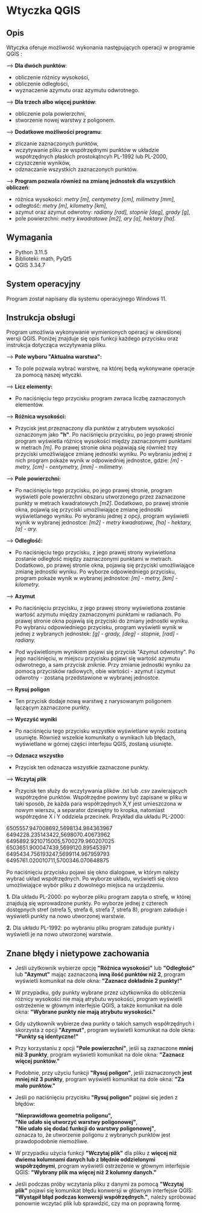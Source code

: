 # Wtyczka QGIS
## Opis
Wtyczka oferuje możliwość wykonania następujących operacji w programie QGIS :

--> **Dla dwóch punktów**:
- obliczenie różnicy wysokości,
- obliczenie odległości,
- wyznaczenie azymutu oraz azymutu odwrotnego.

--> **Dla trzech albo więcej punktów**:
- obliczenie pola powierzchni,
- stworzenie nowej warstwy z poligonem.

--> **Dodatkowe możliwości programu**:
- zliczanie zaznaczonych punktów,
- wczytywanie pliku ze współrzędnymi punktów w układzie współrzędnych płaskich prostokątncyh PL-1992 lub PL-2000,
- czyszczenie wyników,
- odznaczanie wszystkich zaznaczonych punktów.

--> **Program pozwala również na zmianę jednostek dla wszystkich obliczeń**:
- różnica wysokości: *metry [m], centymetry [cm], milimetry [mm],*
- odległość: *metry [m], kilometry [km],*
- azymut oraz azymut odwrotny: *radiany [rad], stopnie [deg], grady [g],*
- pole powierzchni: *metry kwadratowe [m2], ary [a], hektary [ha].*


## Wymagania
- Python 3.11.5
- Biblioteki: math, PyQt5
- QGIS 3.34.7

## System operacyjny
Program został napisany dla systemu operacyjnego Windows 11.

## Instrukcja obsługi
Program umożliwia wykonywanie wymienionych operacji w określonej wersji QGIS. 
Poniżej znajduje się opis funkcji każdego przycisku oraz instrukcja dotycząca wczytywania pliku.

--> **Pole wyboru "Aktualna warstwa":**
- To pole pozwala wybrać warstwę, na której będą wykonywane operacje za pomocą naszej wtyczki.

--> **Licz elementy:**
- Po naciśnięciu tego przycisku program zwraca liczbę zaznaczonych elementów.

--> **Różnica wysokości:**
- Przycisk jest przeznaczony dla punktów z atrybutem wysokości oznaczonym jako **"h"**. Po naciśnięciu przycisku, po jego prawej stronie program wyświetla różnicę wysokości między zaznaczonymi punktami w metrach *[m]*. Po prawej stronie okna pojawiają się również trzy przyciski umożliwiające zmianę jednostki wyniku. Po wybraniu jednej z nich program pokaże wynik w odpowiedniej jednostce, gdzie: *[m] - metry, [cm] - centymetry, [mm] - milimetry.*

--> **Pole powierzchni:**
- Po naciśnięciu tego przycisku, po jego prawej stronie, program wyświetli pole powierzchni obszaru utworzonego przez zaznaczone punkty w metrach kwadratowych *[m2]*. Dodatkowo, po prawej stronie okna, pojawią się przyciski umożliwiające zmianę jednostki wyświetlanego wyniku. Po wybraniu jednej z opcji, program wyświetli wynik w wybranej jednostce: *[m2] - metry kwadratowe, [ha] - hektary, [a] - ary.*

--> **Odległość:**
- Po naciśnięciu tego przycisku, z jego prawej strony wyświetlona zostanie odległość między zaznaczonymi punktami w metrach. Dodatkowo, po prawej stronie okna, pojawią się przyciski umożliwiające zmianę jednostki wyniku. Po wyborze odpowiedniego przycisku, program pokaże wynik w wybranej jednostce: *[m] - metry, [km] - kilometry.*

--> **Azymut**
- Po naciśnięciu przycisku, z jego prawej strony wyświetlona zostanie wartość azymutu między zaznaczonymi punktami w radianach. Po prawej stronie okna pojawią się przyciski do zmiany jednostki wyniku. Po wybraniu odpowiedniego przycisku, program wyświetli wynik w jednej z wybranych jednostek: *[g] - grady, [deg] - stopnie, [rad] - radiany.*

- Pod wyświetlonym wynikiem pojawi się przycisk "Azymut odwrotny". Po jego naciśnięciu, w miejscu przycisku pojawi się wartość azymutu odwrotnego, a sam przycisk zniknie. Przy zmianie jednostki wyniku za pomocą przycisków radiowych, obie wartości - azymut i azymut odwrotny - zostaną przedstawione w wybranej jednostce.

--> **Rysuj poligon**
- Ten przycisk dodaje nową warstwę z narysowanym poligonem łączącym zaznaczone punkty.

--> **Wyczyść wyniki**
- Po naciśnięciu tego przycisku wszystkie wyświetlane wyniki zostaną usunięte. Również wszelkie komunikaty o wynikach lub błędach, wyświetlane w górnej części interfejsu QGIS, zostaną usunięte.

--> **Odznacz wszystko**
- Przycisk ten odznacza wszystkie zaznaczone punkty.

--> **Wczytaj plik**
- Przycisk ten służy do wczytywania plików .txt lub .csv zawierających współrzędne punktów. Współrzędne powinny być zapisane w pliku w taki sposób, że każda para współrzędnych X,Y jest umieszczona w nowym wierszu, a separator dziesiętny to kropka, natomiast współrzędne X i Y oddziela przecinek. Przykład dla układu PL-2000:

6505557.947008692,5698134.984363967  
6494228.235143422,5698070.40673962  
6495892.9210715005,5700279.960207025  
6503651.900047439,5699120.895453971  
6495434.756193247,5699114.967959793  
6495761.020010711,5700346.070648875  

Po naciśnięciu przycisku pojawi się okno dialogowe, w którym należy wybrać układ współrzędnych. Po wyborze układu, wyświetli się okno umożliwiające wybór pliku z dowolnego miejsca na urządzeniu. 

**1.** Dla układu PL-2000: po wyborze pliku program zapyta o strefę, w której znajdują się wprowadzone punkty. Po wyborze jednej z czterech dostępnych stref (strefa 5, strefa 6, strefa 7, strefa 8), program załaduje i wyświetli punkty na nowo utworzonej warstwie.

**2.** Dla układu PL-1992: po wybraniu pliku program załaduje punkty i wyświetli je na nowo utworzonej warstwie. 


## Znane błędy i nietypowe zachowania
- Jeśli użytkownik wybierze opcję **"Różnica wysokości"** lub **"Odległość"** lub **"Azymut"** mając zaznaczoną **inną ilość punktów niż 2**, program wyświetli komunikat na dole okna: **"Zaznacz dokładnie 2 punkty!"**
  
- W przypadku, gdy punkty wybrane przez użytkownika do obliczenia różnicy wysokości nie mają atrybutu wysokości, program wyświetli ostrzeżenie w głównym interfejsie QGIS, a także komunikat na dole okna: **"Wybrane punkty nie mają atrybutu wysokości."**

- Gdy użytkownik wybierze dwa punkty o takich samych współrzędnych i skorzysta z opcji **"Azymut"**, program wyświetli komunikat na dole okna: **"Punkty są identyczne!"**

- Przy korzystaniu z opcji **"Pole powierzchni"**, jeśli są zaznaczone **mniej niż 3 punkty**, program wyświetli komunikat na dole okna: **"Zaznacz więcej punktów."**

- Podobnie, przy użyciu funkcji **"Rysuj poligon"**, jeśli zaznaczonych **jest mniej niż 3 punkty**, program wyświetli komunikat na dole okna: **"Za mało punktów."**

- Jeśli po naciśnięciu przycisku **"Rysuj poligon"** pojawi się jeden z błędów:

	**"Nieprawidłowa geometria poligonu",**  
	**"Nie udało się utworzyć warstwy poligonowej"**,  
	**"Nie udało się dodać funkcji do warstwy poligonowej"**,  
   oznacza to, że utworzenie poligonu z wybranych punktów jest prawdopodobnie niemożliwe.

- W przypadku użycia funkcji **"Wczytaj plik"** dla pliku z **więcej niż dwiema kolumnami danych lub z błędnie oddzielonymi współrzędnymi**, program wyświetli ostrzeżenie w głównym interfejsie QGIS: **"Wybrany plik ma więcej niż 2 kolumny danych."**

- Jeśli podczas próby wczytania pliku z danymi za pomocą **"Wczytaj plik"** pojawi się komunikat błędu konwersji w głównym interfejsie QGIS: **"Wystąpił błąd podczas konwersji współrzędnych."**, należy spróbować ponownie wczytać plik lub sprawdzić, czy ma on poprawną formę.




